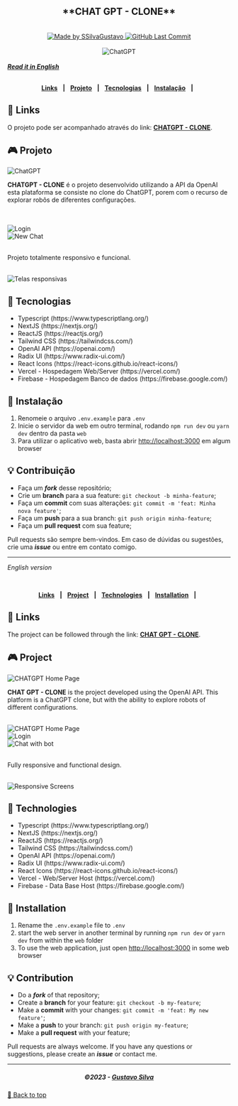<div align="center" id="top">
   <h2>**CHAT GPT - CLONE**</h2>
</div>
<br/>
<div align="center">
   <a href="https://github.com/SSilvaGustavo">
      <img alt="Made by SSilvaGustavo" src="https://img.shields.io/badge/made%20by-SSilvaGustavo-purple">
   </a>
    <a href="https://github.com/SSilvaGustavo/duoz-esports/commits/main">
      <img alt="GitHub Last Commit" src="https://img.shields.io/github/last-commit/SSilvaGustavo/duoz-esports">
    </a>
   <br/>
</div>
<br/>
<div align="center">
   <img src=".github/NewChat.png" alt="ChatGPT" />
</div>
<br/>
<a href="#english"><b><i>Read it in English</i></b></a>
<br/>
<br/>
<div align="center">

[**Links**](#-links) &nbsp;&nbsp;**|**&nbsp;&nbsp;
[**Projeto**](#-projeto) &nbsp;&nbsp;**|**&nbsp;&nbsp;
[**Tecnologias**](#-tecnologias) &nbsp;&nbsp;**|**&nbsp;&nbsp;
[**Instalação**](#-instalação) &nbsp;&nbsp;**|**&nbsp;&nbsp;

</div>

## 🔗 Links

O projeto pode ser acompanhado através do link: <a href="next-chatgpt-ssilvagustavo.vercel.app" target="_blank">**CHATGPT - CLONE**</a>.

## 🎮 Projeto

<img src=".github/NewChat.png" alt="ChatGPT" />

<br />

**CHATGPT - CLONE** é o projeto desenvolvido utilizando a API da OpenAI esta plataforma se consiste no clone do ChatGPT, porem com o recurso de explorar robôs de diferentes configurações.

<br />
<br />

<img src=".github/Login.png" alt="Login" />

<br />

<img src='.github/Chat.png' alt='New Chat' />

<br />
<br />

Projeto totalmente responsivo e funcional.

<br />

<img src=".github/Responsive.png" alt="Telas responsivas" />

## 🚀 Tecnologias

<ul>
   <li>Typescript (https://www.typescriptlang.org/)</li>
   <li>NextJS (https://nextjs.org/)</li>
   <li>ReactJS (https://reactjs.org/)</li>
   <li>Tailwind CSS (https://tailwindcss.com/)</li>
   <li>OpenAI API (https://openai.com/)</li>
   <li>Radix UI (https://www.radix-ui.com/)</li>
   <li>React Icons (https://react-icons.github.io/react-icons/)</li>
   <li>Vercel - Hospedagem Web/Server (https://vercel.com/)</li>
   <li>Firebase - Hospedagem Banco de dados (https://firebase.google.com/)</li>
</ul>

## 🔧 Instalação

1. Renomeie o arquivo `.env.example` para `.env`
1. Inicie o servidor da web em outro terminal, rodando `npm run dev` ou `yarn dev` dentro da pasta `web`
1. Para utilizar o aplicativo web, basta abrir [http://localhost:3000](http://localhost:3000) em algum browser

## 💡 Contribuição

- Faça um **_fork_** desse repositório;
- Crie um **branch** para a sua feature: `git checkout -b minha-feature`;
- Faça um **commit** com suas alterações: `git commit -m 'feat: Minha nova feature'`;
- Faça um **push** para a sua branch: `git push origin minha-feature`;
- Faça um **pull request** com sua feature;

Pull requests são sempre bem-vindos. Em caso de dúvidas ou sugestões, crie uma _**issue**_ ou entre em contato comigo.

---

<div id="english">

_English version_

<br />
<div align="center">

[**Links**](#-links) &nbsp;&nbsp;**|**&nbsp;&nbsp;
[**Project**](#-project) &nbsp;&nbsp;**|**&nbsp;&nbsp;
[**Technologies**](#-technologies) &nbsp;&nbsp;**|**&nbsp;&nbsp;
[**Installation**](#-installation) &nbsp;&nbsp;**|**&nbsp;&nbsp;

</div>

## 🔗 Links

The project can be followed through the link: <a href="next-chatgpt-ssilvagustavo.vercel.app" target="_blank">**CHAT GPT - CLONE**</a>.

## 🎮 Project

<img src=".github/NewChat.png" alt="CHATGPT Home Page" />
 
<br />

**CHAT GPT - CLONE** is the project developed using the OpenAI API. This platform is a ChatGPT clone, but with the ability to explore robots of different configurations.
<br />
<br />

<img src=".github/NewChat.png" alt="CHATGPT Home Page" />

<br />

<img src=".github/Login.png" alt="Login" />

<br />

<img src='.github/Chat.png' alt='Chat with bot' />

<br />
<br />

Fully responsive and functional design.

<br />

<img src=".github/Responsive.png" alt="Responsive Screens" />

## 🚀 Technologies

<ul>
   <li>Typescript (https://www.typescriptlang.org/)</li>
   <li>NextJS (https://nextjs.org/)</li>
   <li>ReactJS (https://reactjs.org/)</li>
   <li>Tailwind CSS (https://tailwindcss.com/)</li>
   <li>OpenAI API (https://openai.com/)</li>
   <li>Radix UI (https://www.radix-ui.com/)</li>
   <li>React Icons (https://react-icons.github.io/react-icons/)</li>
   <li>Vercel - Web/Server Host (https://vercel.com/)</li>
   <li>Firebase - Data Base Host (https://firebase.google.com/)</li>
</ul>

## 🔧 Installation

1. Rename the `.env.example` file to `.env`
1. start the web server in another terminal by running `npm run dev` or `yarn dev` from within the `web` folder
1. To use the web application, just open [http://localhost:3000](http://localhost:3000) in some web browser

## 💡 Contribution

- Do a **_fork_** of that repository;
- Create a **branch** for your feature: `git checkout -b my-feature`;
- Make a **commit** with your changes: `git commit -m 'feat: My new feature'`;
- Make a **push** to your branch: `git push origin my-feature`;
- Make a **pull request** with your feature;

Pull requests are always welcome. If you have any questions or suggestions, please create an _**issue**_ or contact me.

</div>

---

<h5 align="center">
  &copy;2023 - <a href="https://github.com/SSilvaGustavo/">Gustavo Silva</a>
</h5>

<a href='#top'>🔼 Back to top</a>
